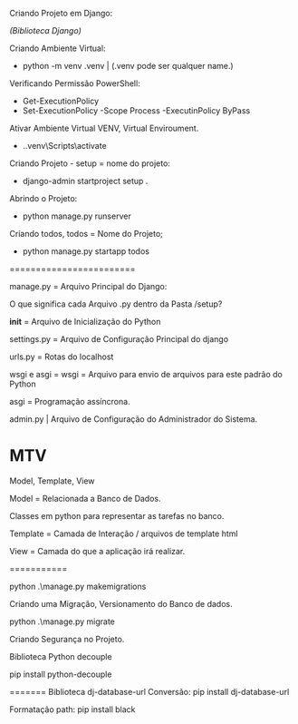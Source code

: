Criando Projeto em Django:

*(Biblioteca Django)*

Criando Ambiente Virtual:

- python -m venv .venv | (.venv pode ser qualquer name.)

Verificando Permissão PowerShell:

- Get-ExecutionPolicy
- Set-ExecutionPolicy -Scope Process -ExecutinPolicy ByPass

Ativar Ambiente Virtual VENV, Virtual Enviroument.

- .\.venv\Scripts\activate 

Criando Projeto - setup = nome do projeto:
- django-admin startproject setup .

Abrindo o Projeto:
- python manage.py runserver

Criando todos, todos = Nome do Projeto;
- python manage.py startapp todos

========================

manage.py = Arquivo Principal do Django:

O que significa cada Arquivo .py dentro da Pasta /setup? 

__init__ = Arquivo de Inicialização do Python

settings.py = Arquivo de Configuração Principal do django

urls.py = Rotas do localhost

wsgi e asgi = 
wsgi = Arquivo para envio de arquivos para este padrão do Python

asgi = Programação assíncrona.

admin.py | Arquivo de Configuração do Administrador do Sistema.

MTV 
=
Model, Template, View

Model = Relacionada a Banco de Dados.

Classes em python para representar as tarefas no banco.

Template = Camada de Interação / arquivos de template html

View = Camada do que a aplicação irá realizar.

===========

 python .\manage.py makemigrations

 Criando uma Migração, Versionamento do Banco de dados.


python .\manage.py migrate

Criando Segurança no Projeto.

Biblioteca Python decouple

pip install python-decouple 

=======
Biblioteca dj-database-url
Conversão:
pip install dj-database-url

Formatação path:
pip install black
